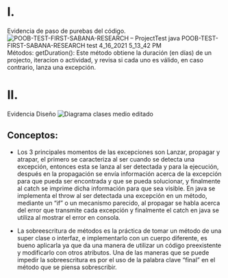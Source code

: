 
# I.
  Evidencia de paso de purebas del código.
  ![POOB-TEST-FIRST-SABANA-RESEARCH – ProjectTest java  POOB-TEST-FIRST-SABANA-RESEARCH test  4_16_2021 5_13_42 PM](https://user-images.githubusercontent.com/78450716/115094349-d21f5b80-9ee2-11eb-883e-b83ec826d323.png)
  Métodos: getDuration(): Este método obtiene la duración (en días) de un projecto, iteracion o actividad, y revisa si cada uno es válido, en caso contrario, lanza una excepción.
# II.
  Evidencia Diseño
  ![Diagrama clases medio editado](https://user-images.githubusercontent.com/78450716/115095123-aea9e000-9ee5-11eb-8dee-1896bf926f13.png)


## Conceptos:

  * Los 3 principales momentos de las excepciones son Lanzar, propagar y atrapar, el primero se caracteriza al ser cuando se detecta una excepción, entonces esta se lanza al ser detectada y para la ejecución, después en la propagación se envía información acerca de la excepción para que pueda ser encontrada y que se pueda solucionar, y finalmente al catch se imprime dicha información para que sea visible. En java se implementa el throw al ser detectada una excepción en un método, mediante un “if” o un mecanismo parecido, al propagar se habla acerca del error que transmite cada excepción y finalmente el catch en java se utiliza al mostrar el error en consola.

  * La sobreescritura de métodos es la práctica de tomar un método de una super clase o interfaz, e implementarlo con un cuerpo diferente, es bueno aplicarla ya que da una manera de utilizar un código preexistente y modificarlo con otros atributos. Una de las maneras que se puede impedir la sobreescritura es por el uso de la palabra clave “final” en el método que se piensa sobrescribir.
